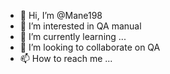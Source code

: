 - 👋 Hi, I’m @Mane198
- 👀 I’m interested in QA manual
- 🌱 I’m currently learning ...
- 💞️ I’m looking to collaborate on QA
- 📫 How to reach me ...

<!---
Mane198/Mane198 is a ✨ special ✨ repository because its `README.md` (this file) appears on your GitHub profile.
You can click the Preview link to take a look at your changes.
--->

